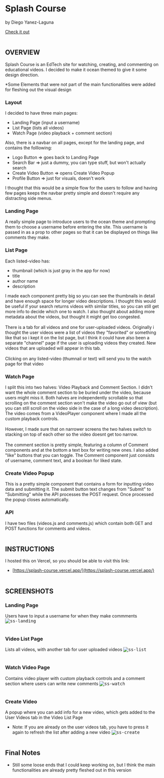 # Splash Course

by Diego Yanez-Laguna

[Check it out](https://splash-course.vercel.app/)
<br></br>

## OVERVIEW
Splash Course is an EdTech site for watching, creating, and commenting on educational videos.
I decided to make it ocean themed to give it some design direction.

*Some Elements that were not part of the main functionalities were added for fleshing out the visual design

### Layout
I decided to have three main pages:
- Landing Page (input a username)
- List Page (lists all videos)
- Watch Page (video playback + comment section)

Also, there is a navbar on all pages, except for the landing page, and contains the folllowing:
- Logo Button => goes back to Landing Page
- Search Bar => just a dummy, you can type stuff, but won't actually search
- Create Video Button => opens Create Video Popup
- Profile Button => just for visuals, doesn't work

I thought that this would be a simple flow for the users to follow and having few pages keeps the navbar pretty simple and doesn't require any distracting side menus. 

### Landing Page
A really simple page to introduce users to the ocean theme and prompting them to choose a username before entering the site. This username is passed in as a prop to other pages so that it can be displayed on things like comments they make.

### List Page
Each listed-video has:
- thumbnail (which is just gray in the app for now)
- title
- author name
- description

I made each component pretty big so you can see the thumbnails in detail and have enough space for longer video descriptions. I thought this would be useful if your search returns videos with similar titles, so you can still get more info to decide which one to watch. I also thought about adding more metadata about the videos, but thought it might get too congested.
<br></br>
There is a tab for all videos and one for user-uploaded videos. Originally i thought the user videos were a list of videos they "favorited" or something like that so i kept it on the list page, but I think it could have also been a separate "channel" page if the user is uploading videos they created. New videos that are uploaded will appear in this tab.
<br></br>
Clicking on any listed-video (thumnail or text) will send you to the watch page for that video

### Watch Page
I split this into two halves: Video Playback and Comment Section. I didn't want the whole comment section to be buried under the video, because users might miss it. Both halves are independently scrollable so that scrolling on the comment section won't make the video go out of view (but you can still scroll on the video side in the case of a long video description). The video comes from a VideoPlayer component where I made all the custom playback controls.
<br></br>
However, I made sure that on narrower screens the two halves switch to stacking on top of each other so the video doesnt get too narrow.
<br></br>
The comment section is pretty simple, featuring a column of Comment components and at the bottom a text box for writing new ones. I also added "like" buttons that you can toggle. The Comment component just consists of username, comment text, and a boolean for liked state.

### Create Video Popup
This is a pretty simple component that contains a form for inputting video data and submitting it. The submit button text changes from "Submit" to "Submitting" while the API processes the POST request. Once processed the popup closes automatically.

### API
I have two files (videos.js and comments.js) which contain both GET and POST functions for comments and videos.
<br></br>


## INSTRUCTIONS
I hosted this on Vercel, so you should be able to visit this link:
- [https://splash-course.vercel.app/](https://splash-course.vercel.app/)
<br></br>


## SCREENSHOTS
### Landing Page
Users have to input a username for when they make commments
<kbd>![ss-landing](https://github.com/user-attachments/assets/082e081a-c557-4b0e-9950-19ffc22d8d06)</kbd>
<br></br>


### Video List Page
Lists all videos, with another tab for user uploaded videos
<kbd>![ss-list](https://github.com/user-attachments/assets/18e2f6eb-1da7-463a-b007-d605635f1633)</kbd>
<br></br>


### Watch Video Page
Contains video player with custom playback controls and a comment section where users can write new comments
<kbd>![ss-watch](https://github.com/user-attachments/assets/836a388a-bf3b-4678-89b0-c22db65c5fb4)</kbd>
<br></br>


### Create Video
A popup where you can add info for a new video, which gets added to the User Videos tab in the Video List Page
- Note: If you are already on the user videos tab, you have to press it again to refresh the list after adding a new video
<kbd>![ss-create](https://github.com/user-attachments/assets/9a191fbb-6cca-4e00-a6d5-8787af718ac5)</kbd>
<br></br>



## Final Notes
- Still some loose ends that I could keep working on, but I think the main functionalities are already pretty fleshed out in this version
